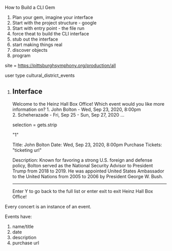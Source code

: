 How to Build a CLI Gem

1. Plan your gem, imagine your interface
2. Start with the project structure - google
3. Start with entry point - the file run
4. force theat to build the CLI interface
5. stub out the interface
6. start making things real
7. discover objects
8. program

site = https://pittsburghsymphony.org/production/all

user type cultural_district_events

1. Interface
    -------------------------------------
    Welcome to the Heinz Hall Box Office!
    Which event would you like more information on?
        1. John Bolton - Wed, Sep 23, 2020, 8:00pm  
        2. Scheherazade - Fri, Sep 25 - Sun, Sep 27, 2020
        ...

    selection = gets.strip 

    "1"

    Title: John Bolton
    Date: Wed, Sep 23, 2020, 8:00pm 
    Purchase Tickets: "ticketing url"

    Description:
    Known for favoring a strong U.S. foreign and defense policy, Bolton served as the National Security Advisor to President Trump from 2018 to 2019. He was appointed United States Ambassador to the United Nations from 2005 to 2006 by President George W. Bush.

    --------------------------------------

    Enter Y to go back to the full list or enter exit to exit Heinz Hall Box Office!

Every concert is an instance of an event. 

Events have:
1. name/title
2. date
3. description
4. purchase url









    
        


    
